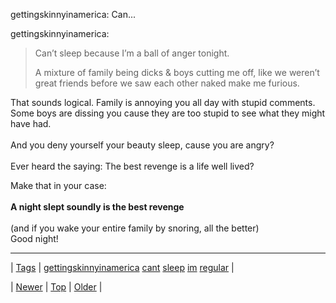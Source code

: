 <!--
title: gettingskinnyinamerica
date: 2020-06-28T15:27:00.232Z
tags: gettingskinnyinamerica, cant, sleep, im, regular
-->


gettingskinnyinamerica: Can...

<p>gettingskinnyinamerica:</p>

<blockquote><p>Can’t sleep because I’m a ball of anger tonight.</p>

<p>A mixture of family being dicks &amp; boys cutting me off, like we weren’t great friends before we saw each other naked make me furious.</p></blockquote>

That sounds logical. Family is annoying you all day with stupid comments. Some boys are dissing you cause they are too stupid to see what they might have had. 
<br/><br/>
And you deny yourself your beauty sleep, cause you are angry?
<br/><br/>
Ever heard the saying: The best revenge is a life well lived?

Make that in your case:
<br/><br/><b>A night slept soundly is the best revenge</b>
<br/><br/>
(and if you wake your entire family by snoring, all the better)
<br/>
Good night!

<!--BOTTOM-POST-NAVIGATION-->
---

| [Tags](tags.md) | [gettingskinnyinamerica](tag-gettingskinnyinamerica.md) [cant](tag-cant.md) [sleep](tag-sleep.md) [im](tag-im.md) [regular](tag-regular.md) |

| [Newer](72378585305.md) | [Top](index.md) | [Older](72431713973.md) |